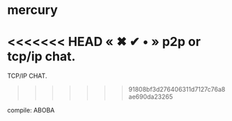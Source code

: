 # mercury
<<<<<<< HEAD
« ✖ ✔ • »
p2p or tcp/ip chat.
=======
TCP/IP CHAT.
>>>>>>> 91808bf3d276406311d7127c76a8ae690da23265

compile:
  ABOBA

